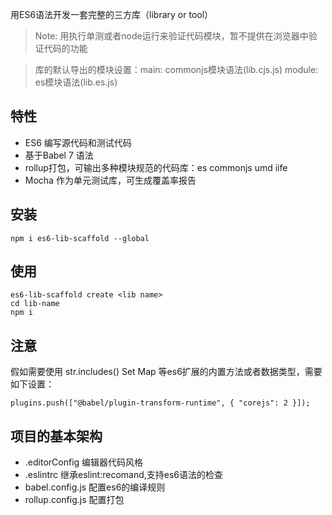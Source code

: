 用ES6语法开发一套完整的三方库（library or tool）
> Note: 用执行单测或者node运行来验证代码模块，暂不提供在浏览器中验证代码的功能

> 库的默认导出的模块设置：main: commonjs模块语法(lib.cjs.js) module: es模块语法(lib.es.js)

## 特性
- ES6 编写源代码和测试代码
- 基于Babel 7 语法
- rollup打包，可输出多种模块规范的代码库：es commonjs umd iife
- Mocha 作为单元测试库，可生成覆盖率报告

## 安装

```
npm i es6-lib-scaffold --global
```

## 使用

```
es6-lib-scaffold create <lib name>
cd lib-name
npm i
```

## 注意
假如需要使用 str.includes() Set Map 等es6扩展的内置方法或者数据类型，需要如下设置：

```
plugins.push(["@babel/plugin-transform-runtime", { "corejs": 2 }]);
```

## 项目的基本架构
- .editorConfig 编辑器代码风格 
- .eslintrc 继承eslint:recomand,支持es6语法的检查
- babel.config.js 配置es6的编译规则
- rollup.config.js 配置打包





